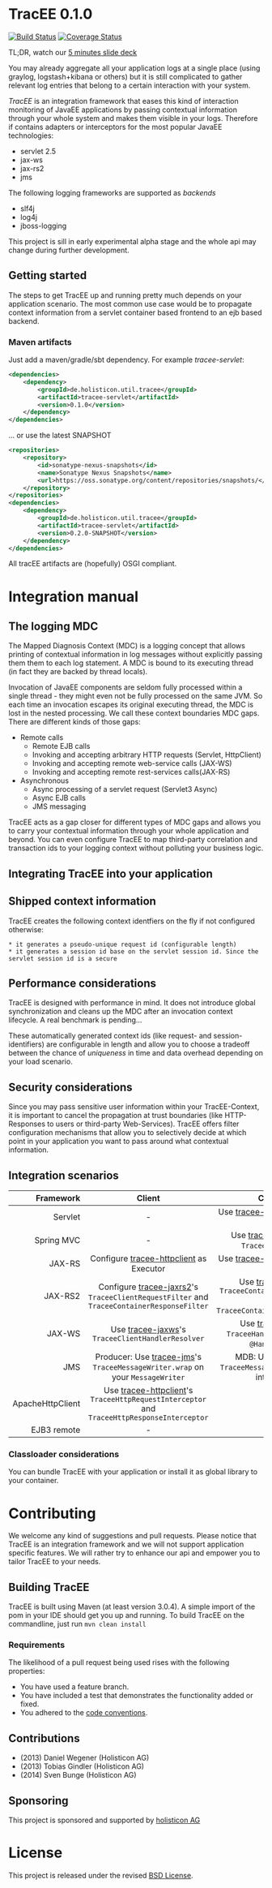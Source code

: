 # TracEE 0.1.0

[![Build Status](https://secure.travis-ci.org/holisticon/tracee.png)](https://travis-ci.org/holisticon/tracee)
[![Coverage Status](https://coveralls.io/repos/holisticon/tracee/badge.png)](https://coveralls.io/r/holisticon/tracee)

TL;DR, watch our [5 minutes slide deck](http://holisticon.github.io/tracee/docs/slides/)

You may already aggregate all your application logs at a single place (using graylog, logstash+kibana or others) but it is still
complicated to gather relevant log entries that belong to a certain interaction with your system.

*TracEE* is an integration framework that eases this kind of interaction monitoring of JavaEE applications by passing contextual information
through your whole system and makes them visible in your logs. Therefore if contains adapters or interceptors for the most popular JavaEE technologies:

* servlet 2.5
* jax-ws
* jax-rs2
* jms

The following logging frameworks are supported as _backends_

* slf4j
* log4j
* jboss-logging

This project is sill in early experimental alpha stage and the whole api may change during further development.

## Getting started

The steps to get TracEE up and running pretty much depends on your application scenario. The most common use case would be to
propagate context information from a servlet container based frontend to an ejb based backend.

### Maven artifacts

Just add a maven/gradle/sbt dependency. For example _tracee-servlet_:
```xml
<dependencies>
    <dependency>
        <groupId>de.holisticon.util.tracee</groupId>
        <artifactId>tracee-servlet</artifactId>
        <version>0.1.0</version>
    </dependency>
</dependencies>
```

... or use the latest SNAPSHOT

```xml
<repositories>
    <repository>
        <id>sonatype-nexus-snapshots</id>
        <name>Sonatype Nexus Snapshots</name>
        <url>https://oss.sonatype.org/content/repositories/snapshots/</url>
    </repository>
</repositories>
<dependencies>
    <dependency>
        <groupId>de.holisticon.util.tracee</groupId>
        <artifactId>tracee-servlet</artifactId>
        <version>0.2.0-SNAPSHOT</version>
    </dependency>
</dependencies>
```

All tracEE artifacts are (hopefully) OSGI compliant.

# Integration manual

## The logging MDC

The Mapped Diagnosis Context (MDC) is a logging concept that allows printing of contextual information in log messages
without explicitly passing them them to each log statement. A MDC is bound to its executing thread (in fact they are backed by thread locals).

Invocation of JavaEE components are seldom fully processed within a single thread - they might even not be fully processed
on the same JVM. So each time an invocation escapes its original executing thread, the MDC is lost in the nested processing.
We call these context boundaries MDC gaps. There are different kinds of those gaps:

* Remote calls
    * Remote EJB calls
    * Invoking and accepting arbitrary HTTP requests (Servlet, HttpClient)
    * Invoking and accepting remote web-service calls (JAX-WS)
    * Invoking and accepting remote rest-services calls(JAX-RS)
* Asynchronous
    * Async processing of a servlet request (Servlet3 Async)
    * Async EJB calls
    * JMS messaging

TracEE acts as a gap closer for different types of MDC gaps and allows you to carry your contextual information through
your whole application and beyond. You can even configure TracEE to map third-party correlation and transaction ids to
your logging context without polluting your business logic.

## Integrating TracEE into your application

## Shipped context information
TracEE creates the following context identfiers on the fly if not configured otherwise:

    * it generates a pseudo-unique request id (configurable length)
    * it generates a session id base on the servlet session id. Since the servlet session id is a secure


## Performance considerations

TracEE is designed with performance in mind. It does not introduce global synchronization and cleans up the MDC after
an invocation context lifecycle. A real benchmark is pending...

These automatically generated context ids (like request- and session-identifiers) are configurable in length and allow you
to choose a tradeoff between the chance of _uniqueness_ in time and data overhead depending on your load scenario.

## Security considerations

Since you may pass sensitive user information within your TracEE-Context, it is important to cancel the propagation at
trust boundaries (like HTTP-Responses to users or third-party Web-Services). TracEE offers filter configuration mechanisms
that allow you to selectively decide at which point in your application you want to pass around what contextual information.

## Integration scenarios

| Framework  | Client | Container |
| ----------:|:------:|:---------:|
| Servlet    | - | Use [tracee-servlet](servlet) as a servlet filter. |
| Spring MVC | - | Use [tracee-springmvc](springmvc)'s `TraceeInterceptor`. |
| JAX-RS     | Configure [tracee-httpclient](httpclient) as Executor | Use [tracee-servlet](servlet) as a servlet filter. |
| JAX-RS2    | Configure [tracee-jaxrs2](jaxrs2)'s `TraceeClientRequestFilter` and `TraceeContainerResponseFilter` | Use [tracee-jaxrs2](jaxrs2)'s `TraceeContainerRequestFilter` and `TraceeContainerResponseFilter`. |
| JAX-WS     | Use [tracee-jaxws](jaxws)'s `TraceeClientHandlerResolver` | Use [tracee-jaxws](jaxws)'s `TraceeHandlerChain.xml` as `@HandlerChain`. |
| JMS        | Producer: Use [tracee-jms](jms)'s `TraceeMessageWriter.wrap` on your `MessageWriter` | MDB: Use [trace-jms](jms)'s `TraceeMessageListener` as EJB interceptor. |
| ApacheHttpClient | Use [tracee-httpclient](httpclient)'s `TraceeHttpRequestInterceptor` and `TraceeHttpResponseInterceptor` | - |
| EJB3 remote  | - | - |

### Classloader considerations

You can bundle TracEE with your application or install it as global library to your container.


# Contributing

We welcome any kind of suggestions and pull requests. Please notice that TracEE is an integration framework and we will not support
application specific features. We will rather try to enhance our api and empower you to tailor TracEE to your needs.

## Building TracEE

TracEE is built using Maven (at least version 3.0.4).
A simple import of the pom in your IDE should get you up and running. To build TracEE on the commandline, just run `mvn clean install`

### Requirements

The likelihood of a pull request being used rises with the following properties:

- You have used a feature branch.
- You have included a test that demonstrates the functionality added or fixed.
- You adhered to the [code conventions](http://www.oracle.com/technetwork/java/javase/documentation/codeconvtoc-136057.html).

## Contributions

- (2013) Daniel Wegener (Holisticon AG)
- (2013) Tobias Gindler (Holisticon AG)
- (2014) Sven Bunge (Holisticon AG)

## Sponsoring

This project is sponsored and supported by [holisticon AG](http://www.holisticon.de/)

# License

This project is released under the revised [BSD License](LICENSE).
